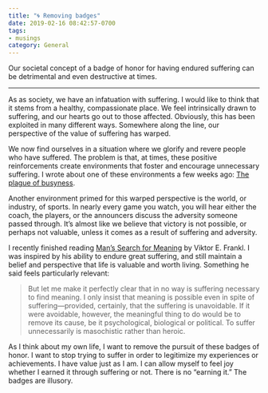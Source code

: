 ```yaml
---
title: "🌀 Removing badges"
date: 2019-02-16 08:42:57-0700
tags:
- musings
category: General
---
```


Our societal concept of a badge of honor for having endured suffering can be detrimental and even destructive at times.

***

As as society, we have an infatuation with suffering. I would like to think that it stems from a healthy, compassionate place. We feel intrinsically drawn to suffering, and our hearts go out to those affected. Obviously, this has been exploited in many different ways. Somewhere along the line, our perspective of the value of suffering has warped.

We now find ourselves in a situation where we glorify and revere people who have suffered. The problem is that, at times, these positive reinforcements create environments that foster and encourage unnecessary suffering. I wrote about one of these environments a few weeks ago: [The plague of busyness](https://www.bennorris.org/2019/01/23/the-plague-of-busyness).

Another environment primed for this warped perspective is the world, or industry, of sports. In nearly every game you watch, you will hear either the coach, the players, or the announcers discuss the adversity someone passed through. It’s almost like we believe that victory is not possible, or perhaps not valuable, unless it comes as a result of suffering and adversity.

I recently finished reading [Man’s Search for Meaning](https://en.wikipedia.org/wiki/Man%27s_Search_for_Meaning) by Viktor E. Frankl. I was inspired by his ability to endure great suffering, and still maintain a belief and perspective that life is valuable and worth living. Something he said feels particularly relevant:

> But let me make it perfectly clear that in no way is suffering necessary to find meaning. I only insist that meaning is possible even in spite of suffering—provided, certainly, that the suffering is unavoidable. If it were avoidable, however, the meaningful thing to do would be to remove its cause, be it psychological, biological or political. To suffer unnecessarily is masochistic rather than heroic.

As I think about my own life, I want to remove the pursuit of these badges of honor. I want to stop trying to suffer in order to legitimize my experiences or achievements. I have value just as I am. I can allow myself to feel joy whether I earned it through suffering or not. There is no “earning it.” The badges are illusory.